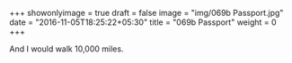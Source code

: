 +++
showonlyimage = true
draft = false
image = "img/069b Passport.jpg"
date = "2016-11-05T18:25:22+05:30"
title = "069b Passport"
weight = 0
+++

And I would walk 10,000 miles.

